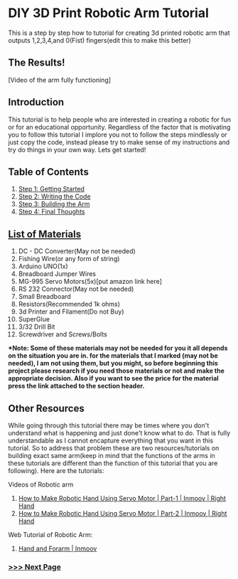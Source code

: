 # DIY 3D Print Robotic Arm Tutorial
This is a step by step how to tutorial for creating 3d printed robotic arm that outputs 1,2,3,4,and 0(Fist) fingers(edit this to make this better)

## The Results!
  [Video of the arm fully functioning]

## Introduction
  This tutorial is to help people who are interested in creating a robotic for fun or for an educational opportunity.
  Regardless of the factor that is motivating you to follow this tutorial I implore you not to follow the steps mindlessly
  or just copy the code, instead please try to make sense of my instructions and try do things in your own way. Lets get started!

## Table of Contents
  1. [Step 1: Getting Started](Step1/README.md)
  2. [Step 2: Writing the Code](Step2/README.md)
  3. [Step 3: Building the Arm](Step3/README.md)
  4. [Step 4: Final Thoughts](Step4/README.md)

## [List of Materials](https://docs.google.com/spreadsheets/d/1Dp6b8R32gZZG6dd2im-lXMtWr-UyI8ejz0LY45OnSRQ/edit?usp=sharing)
  1. DC - DC Converter(May not be needed)
  2. Fishing Wire(or any form of string)
  3. Arduino UNO(1x)
  4. Breadboard Jumper Wires
  5. MG-995 Servo Motors(5x)[put amazon link here]
  6. RS 232 Connector(May not be needed)
  7. Small Breadboard
  8. Resistors(Recommended 1k ohms)
  9. 3d Printer and Filament(Do not Buy)
  10. SuperGlue
  11. 3/32 Drill Bit
  12. Screwdriver and Screws/Bolts

  __*Note: Some of these materials may not be needed for you it all depends on the situation you are in.
  for the materials that I marked (may not be needed), I am not using them, but you might, so before beginning
  this project please research if you need those materials or not and make the appropriate decision. Also if you want to
  see the price for the material press the link attached to the section header.__

## Other Resources
  While going through this tutorial there may be times where you don't understand what is happening and just done't 
  know what to do. That is fully understandable as I cannot encapture everything that you want in this tutorial. So to address
  that problem these are two resources/tutorials on building exact same arm(keep in mind that the functions of the arms in these 
  tutorials are different than the function of this tutorial that you are following). Here are the tutorials:

  Videos of Robotic arm
  1. [How to Make Robotic Hand Using Servo Motor | Part-1 | Inmoov | Right Hand](https://www.youtube.com/watch?v=vgtJY_rJWzo)
  2. [How to Make Robotic Hand Using Servo Motor | Part-2 | Inmoov | Right Hand](https://www.youtube.com/watch?v=ZXy0Oxoixcg)

  Web Tutorial of Robotic Arm:
  1. [Hand and Forarm | Inmoov](https://inmoov.fr/hand-and-forarm/)


### [>>> Next Page](Step1/README.md)
